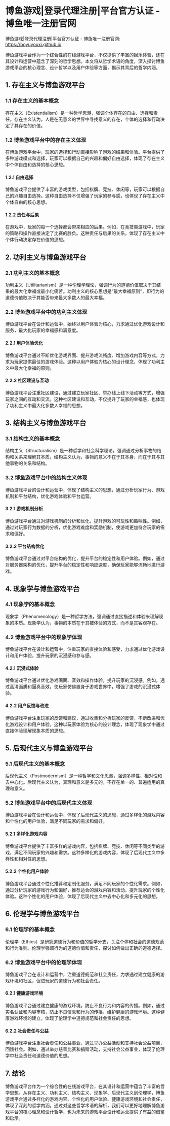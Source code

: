 # 博鱼游戏|登录代理注册|平台官方认证 - 博鱼唯一注册官网

博鱼游戏|登录代理注册|平台官方认证 - 博鱼唯一注册官网: <https://boyuyouxi.github.io>

博鱼游戏平台作为一个综合性的在线游戏平台，不仅提供了丰富的娱乐体验，还在其设计和运营中蕴含了深刻的哲学思想。本文将从哲学术语的角度，深入探讨博鱼游戏平台的核心理念、设计哲学以及用户体验等方面，揭示其背后的哲学内涵。

## 1. 存在主义与博鱼游戏平台

### 1.1 存在主义的基本概念

存在主义（Existentialism）是一种哲学思潮，强调个体存在的自由、选择和责任。存在主义认为，人是在无意义的世界中寻找意义的存在，个体的选择和行动决定了其存在的价值。

### 1.2 博鱼游戏平台中的存在主义体现

在博鱼游戏平台中，玩家的选择和行动直接影响了游戏的结果和体验。平台提供了多种游戏模式和选择，玩家可以根据自己的兴趣和偏好自由选择，体现了存在主义中个体自由和选择的核心思想。

#### 1.2.1 自由选择

博鱼游戏平台提供了丰富的游戏类型，包括棋牌、竞技、休闲等，玩家可以根据自己的兴趣自由选择。这种自由选择不仅增强了玩家的参与感，也体现了存在主义中个体自由的核心思想。

#### 1.2.2 责任与后果

在游戏中，玩家的每一个选择都会带来相应的后果。例如，在竞技类游戏中，玩家的策略和操作直接决定了比赛的胜负。这种责任与后果的关系，体现了存在主义中个体行动决定存在价值的思想。

## 2. 功利主义与博鱼游戏平台

### 2.1 功利主义的基本概念

功利主义（Utilitarianism）是一种伦理学理论，强调行为的道德价值取决于其结果的最大化幸福或最小化痛苦。功利主义的核心思想是“最大幸福原则”，即行为的道德价值取决于其能否带来最大多数人的最大幸福。

### 2.2 博鱼游戏平台中的功利主义体现

博鱼游戏平台在设计和运营中，始终以用户体验为核心，力求通过优化游戏设计和服务，最大化玩家的幸福感和满意度。

#### 2.2.1 用户体验优化

博鱼游戏平台通过不断优化游戏界面、提升游戏流畅度、增加游戏内容等方式，力求为玩家提供最佳的游戏体验。这种以用户体验为核心的设计理念，体现了功利主义中最大化幸福的原则。

#### 2.2.2 社区建设与互动

博鱼游戏平台注重社区建设，通过建立玩家社区、举办线上线下活动等方式，增强玩家之间的互动和交流。这种社区建设和互动，不仅提升了玩家的幸福感，也体现了功利主义中最大化多数人幸福的思想。

## 3. 结构主义与博鱼游戏平台

### 3.1 结构主义的基本概念

结构主义（Structuralism）是一种哲学和社会科学理论，强调通过分析事物的结构和关系来理解其本质。结构主义认为，事物的意义不在于其本身，而在于其与其他事物的关系和结构。

### 3.2 博鱼游戏平台中的结构主义体现

博鱼游戏平台的设计和运营中，体现了结构主义的思想，通过分析玩家行为、游戏机制和平台结构，优化游戏体验和平台运营。

#### 3.2.1 游戏机制分析

博鱼游戏平台通过对游戏机制的分析和优化，提升游戏的可玩性和趣味性。例如，通过对玩家行为数据的分析，优化游戏难度和奖励机制，使游戏更加符合玩家的需求和偏好。

#### 3.2.2 平台结构优化

博鱼游戏平台通过对平台结构的优化，提升平台的稳定性和用户体验。例如，通过对服务器架构的优化，提升平台的稳定性和响应速度，确保玩家能够流畅地进行游戏。

## 4. 现象学与博鱼游戏平台

### 4.1 现象学的基本概念

现象学（Phenomenology）是一种哲学方法，强调通过直接描述和体验来理解现象的本质。现象学认为，事物的本质在于其被体验的方式，而不是其客观存在。

### 4.2 博鱼游戏平台中的现象学体现

博鱼游戏平台在设计和运营中，注重玩家的直接体验和感受，力求通过优化游戏设计和用户体验，提升玩家的沉浸感和参与感。

#### 4.2.1 沉浸式体验

博鱼游戏平台通过优化游戏画面、音效和操作体验，提升玩家的沉浸感。例如，通过高清画质和逼真音效，使玩家仿佛置身于游戏世界中，增强了游戏的沉浸式体验。

#### 4.2.2 用户反馈与改进

博鱼游戏平台注重玩家的反馈和建议，通过收集和分析玩家的反馈，不断改进和优化游戏设计和用户体验。这种以玩家体验为核心的设计理念，体现了现象学中通过直接体验理解现象本质的思想。

## 5. 后现代主义与博鱼游戏平台

### 5.1 后现代主义的基本概念

后现代主义（Postmodernism）是一种哲学和文化思潮，强调多样性、相对性和去中心化。后现代主义认为，真理和意义是多元的，不存在单一的、普遍适用的真理和意义。

### 5.2 博鱼游戏平台中的后现代主义体现

博鱼游戏平台在设计和运营中，体现了后现代主义的思想，通过多样化的游戏内容和个性化的用户体验，满足不同玩家的需求和偏好。

#### 5.2.1 多样化游戏内容

博鱼游戏平台提供了丰富多样的游戏内容，包括棋牌、竞技、休闲等不同类型的游戏，满足不同玩家的兴趣和需求。这种多样化的游戏内容，体现了后现代主义中多样性和相对性的思想。

#### 5.2.2 个性化用户体验

博鱼游戏平台通过个性化推荐和定制化服务，满足不同玩家的个性化需求。例如，通过分析玩家的游戏行为和偏好，推荐适合的游戏内容和活动，提升玩家的个性化体验。这种个性化的用户体验，体现了后现代主义中去中心化和多元化的思想。

## 6. 伦理学与博鱼游戏平台

### 6.1 伦理学的基本概念

伦理学（Ethics）是研究道德行为和价值的哲学分支，关注个体和社会的道德规范和行为准则。伦理学强调行为的道德价值和责任，探讨如何做出正确的道德选择。

### 6.2 博鱼游戏平台中的伦理学体现

博鱼游戏平台在设计和运营中，注重道德规范和社会责任，力求通过建立健康的游戏环境和社区，促进玩家的道德行为和社会责任。

#### 6.2.1 健康游戏环境

博鱼游戏平台通过建立健康的游戏环境，防止不良行为和内容的传播。例如，通过实名认证和内容审核，防止不良信息和行为的传播，维护健康的游戏环境。这种健康游戏环境的建立，体现了伦理学中道德规范和社会责任的思想。

#### 6.2.2 社会责任与公益

博鱼游戏平台注重社会责任和公益事业，通过举办公益活动和支持社会公益项目，回馈社会。例如，通过举办慈善比赛和捐赠活动，支持社会公益事业，体现了伦理学中社会责任和道德价值的思想。

## 7. 结论

博鱼游戏平台作为一个综合性的在线游戏平台，在其设计和运营中蕴含了丰富的哲学思想。从存在主义、功利主义、结构主义、现象学、后现代主义到伦理学，博鱼游戏平台通过多样化的游戏内容、个性化的用户体验、健康游戏环境和社会责任，体现了深刻的哲学内涵。通过对这些哲学术语的解析，我们可以更好地理解博鱼游戏平台的核心理念和设计哲学，也为未来的游戏平台设计和运营提供了有益的借鉴和启示。